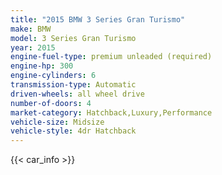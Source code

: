 ```yaml
---
title: "2015 BMW 3 Series Gran Turismo"
make: BMW
model: 3 Series Gran Turismo
year: 2015
engine-fuel-type: premium unleaded (required)
engine-hp: 300
engine-cylinders: 6
transmission-type: Automatic
driven-wheels: all wheel drive
number-of-doors: 4
market-category: Hatchback,Luxury,Performance
vehicle-size: Midsize
vehicle-style: 4dr Hatchback
---
```


{{< car_info >}}
